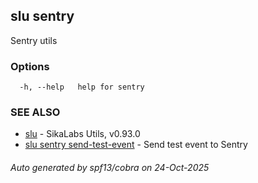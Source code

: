 ## slu sentry

Sentry utils

### Options

```
  -h, --help   help for sentry
```

### SEE ALSO

* [slu](slu.md)	 - SikaLabs Utils, v0.93.0
* [slu sentry send-test-event](slu_sentry_send-test-event.md)	 - Send test event to Sentry

###### Auto generated by spf13/cobra on 24-Oct-2025
